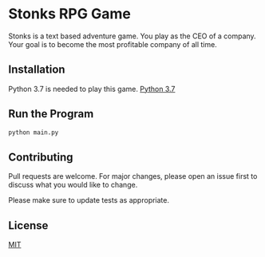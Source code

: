 # Stonks RPG Game

Stonks is a text based adventure game. You play as the CEO of a company.
Your goal is to become the most profitable company of all time.

## Installation

Python 3.7 is needed to play this game. [Python 3.7](https://www.python.org/downloads/)

## Run the Program

```python
python main.py
```

## Contributing
Pull requests are welcome. For major changes, please open an issue first to discuss what you would like to change.

Please make sure to update tests as appropriate.

## License
[MIT](https://choosealicense.com/licenses/mit/)
